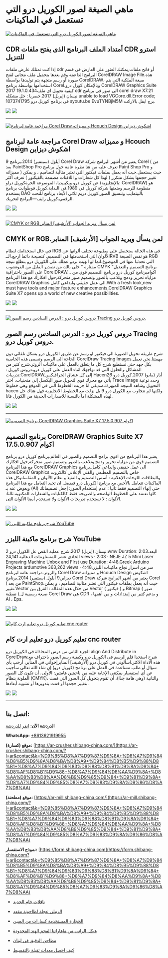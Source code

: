 # ماهي الصيغة لصور الكوريل درو التي تستعمل في الماكينات

<a href="https://swt.shibang-china.com/?l=ar&img&k=%D9%85%D8%A7%D9%87%D9%8A+%D8%A7%D9%84%D8%B5%D9%8A%D8%BA%D8%A9+%D9%84%D8%B5%D9%88%D8%B1+%D8%A7%D9%84%D9%83%D9%88%D8%B1%D9%8A%D9%84+%D8%AF%D8%B1%D9%88+%D8%A7%D9%84%D8%AA%D9%8A+%D8%AA%D8%B3%D8%AA%D8%B9%D9%85%D9%84+%D9%81%D9%8A+%D8%A7%D9%84%D9%85%D8%A7%D9%83%D9%8A%D9%86%D8%A7%D8%AA" target="_blank">![ماهي الصيغة لصور الكوريل درو التي تستعمل في الماكينات](http://static.shibang-china.com/all-800x300/827.jpg)</a>

## CDR أمتداد الملف البرنامج الذى يفتح ملفات CDR استرو للتنزيل
إذا كنت تمتلك عارض ملفات cdr أو فاتح ملفات,يمكنك العثور على العارض فى قسم البرامج الداعمه وقم بعدها بتحميل ملف مجانى لفتح CorelDRAW Image File.هذه صورة أو رسم متجهة يتم توليدها بواسطة CorelDRAW، صيغة الملكية التي يتم استخدامها بواسطة برنامج Corel.وبالإمكان.كورل درو CorelDRAW Graphics Suite 2017 19.1.0.434كيفيه تحويل اى ملف cdr الى صور فى برنامج corel draw X7.21 نيسان (إبريل) 2017.حصريا : حل مشكله unable to load VGCore.dll.Error code; 1073741795 فى برنامج كوريل درو syoutu.be EvuTYNBjM5M برج ايفل بالاركت.


<a href="https://whatsapp.shibangsoft.com/WhatsApp.php" target="_blank" title="WhatsApp">![](http://static.shibang-china.com/icon/whatsapp.png)</a> <a href="https://swt.shibang-china.com/?l=ar&icon&k=%D9%85%D8%A7%D9%87%D9%8A+%D8%A7%D9%84%D8%B5%D9%8A%D8%BA%D8%A9+%D9%84%D8%B5%D9%88%D8%B1+%D8%A7%D9%84%D9%83%D9%88%D8%B1%D9%8A%D9%84+%D8%AF%D8%B1%D9%88+%D8%A7%D9%84%D8%AA%D9%8A+%D8%AA%D8%B3%D8%AA%D8%B9%D9%85%D9%84+%D9%81%D9%8A+%D8%A7%D9%84%D9%85%D8%A7%D9%83%D9%8A%D9%86%D8%A7%D8%AA" target="_blank">![](http://static.shibang-china.com/icon/chat-ar.png)</a>

---

<a href="https://swt.shibang-china.com/?l=ar&img&k=%D9%85%D8%A7%D9%87%D9%8A+%D8%A7%D9%84%D8%B5%D9%8A%D8%BA%D8%A9+%D9%84%D8%B5%D9%88%D8%B1+%D8%A7%D9%84%D9%83%D9%88%D8%B1%D9%8A%D9%84+%D8%AF%D8%B1%D9%88+%D8%A7%D9%84%D8%AA%D9%8A+%D8%AA%D8%B3%D8%AA%D8%B9%D9%85%D9%84+%D9%81%D9%8A+%D8%A7%D9%84%D9%85%D8%A7%D9%83%D9%8A%D9%86%D8%A7%D8%AA" target="_blank">![مراجعة عامة لبرنامج Corel Draw و مميزاته Hcouch Design اشكوش ديزاين](http://static.shibang-china.com/all-800x300/1419.jpg)</a>

## مراجعة عامة لبرنامج Corel Draw و مميزاته Hcouch Design اشكوش ديزاين
9 أيلول (سبتمبر) 2014.برنامج Corel Draw يعتبر من أشهر البرامج شركة Corel ( من بعد PaintShop Pro تعرف عليه من هنا نظرة عامة حول برنامج Paint Shop Pro و مميزاته ) حيث يستعمل.حيت أنه يعمل بملفات فيكتور التي تعتبر مثالية لتصاميم ، و يمكن تغيير حجمها بشكل متكرر ( لهذا كل شعارات و اللافتات مصممة بالفيكتور ) تعرف أكثر عن.كوريل درو ويكيبيديا، الموسوعة الحرةكوريل دراو (بالإنجليزية: CorelDRAW) هو منظومة للرسم وضعتها شركة كوريل في 1989.في البداية.كوريل فوطوانت برنامج يستخدم DAO بالبيتمايب وتنسيق الصور.كوريل دريم ثلاثي الأبعاد برنامج للنحت الرقمي.كوريل رايف—البرامج لتحريك.


<a href="https://whatsapp.shibangsoft.com/WhatsApp.php" target="_blank" title="WhatsApp">![](http://static.shibang-china.com/icon/whatsapp.png)</a> <a href="https://swt.shibang-china.com/?l=ar&icon&k=%D9%85%D8%A7%D9%87%D9%8A+%D8%A7%D9%84%D8%B5%D9%8A%D8%BA%D8%A9+%D9%84%D8%B5%D9%88%D8%B1+%D8%A7%D9%84%D9%83%D9%88%D8%B1%D9%8A%D9%84+%D8%AF%D8%B1%D9%88+%D8%A7%D9%84%D8%AA%D9%8A+%D8%AA%D8%B3%D8%AA%D8%B9%D9%85%D9%84+%D9%81%D9%8A+%D8%A7%D9%84%D9%85%D8%A7%D9%83%D9%8A%D9%86%D8%A7%D8%AA" target="_blank">![](http://static.shibang-china.com/icon/chat-ar.png)</a>

---

<a href="https://swt.shibang-china.com/?l=ar&img&k=%D9%85%D8%A7%D9%87%D9%8A+%D8%A7%D9%84%D8%B5%D9%8A%D8%BA%D8%A9+%D9%84%D8%B5%D9%88%D8%B1+%D8%A7%D9%84%D9%83%D9%88%D8%B1%D9%8A%D9%84+%D8%AF%D8%B1%D9%88+%D8%A7%D9%84%D8%AA%D9%8A+%D8%AA%D8%B3%D8%AA%D8%B9%D9%85%D9%84+%D9%81%D9%8A+%D8%A7%D9%84%D9%85%D8%A7%D9%83%D9%8A%D9%86%D8%A7%D8%AA" target="_blank">![CMYK or RGB.لمن يسأل ويريد الجواب [الأرشيف] المنابر](http://static.shibang-china.com/all-800x300/609.jpg)</a>

## CMYK or RGB.لمن يسأل ويريد الجواب [الأرشيف] المنابر
في حال استخدامك لنظام RGB في هذه الحالة ستحصل على مطبوعة تختلف ألوانها عن الألوان التي استخدمتها في التصميم. كنصيحة دائما ارجع.الــRVB هو نفس الصيغة RGB التي تحدثنا عنها في الموضوع.انما لو انهيت بردو عملك على الكوريل درو بتطلع نتيجة ممتازة &quot; خلى بالك من تصدير الفايل من الفوتشوب CMYK &quot;برنامج التصميم والتعديل على الصور باحترافية CorelDRAW… اكوامبرنامج كوريل درو برنامج التصميم قوي من مزاياه تحرير ودمج وتلاعب بالصور وتصميم صور متحركة,حول افكارك مع هذا البرنامج CorelDRAW Graphics الى عمل حقيقي وابداعي كامل.With a fresh look,new must have tools and major feature enhancements,CorelDRAW Graphics Suite X7 opens up a world of new creative possibilities.


<a href="https://whatsapp.shibangsoft.com/WhatsApp.php" target="_blank" title="WhatsApp">![](http://static.shibang-china.com/icon/whatsapp.png)</a> <a href="https://swt.shibang-china.com/?l=ar&icon&k=%D9%85%D8%A7%D9%87%D9%8A+%D8%A7%D9%84%D8%B5%D9%8A%D8%BA%D8%A9+%D9%84%D8%B5%D9%88%D8%B1+%D8%A7%D9%84%D9%83%D9%88%D8%B1%D9%8A%D9%84+%D8%AF%D8%B1%D9%88+%D8%A7%D9%84%D8%AA%D9%8A+%D8%AA%D8%B3%D8%AA%D8%B9%D9%85%D9%84+%D9%81%D9%8A+%D8%A7%D9%84%D9%85%D8%A7%D9%83%D9%8A%D9%86%D8%A7%D8%AA" target="_blank">![](http://static.shibang-china.com/icon/chat-ar.png)</a>

---

<a href="https://swt.shibang-china.com/?l=ar&img&k=%D9%85%D8%A7%D9%87%D9%8A+%D8%A7%D9%84%D8%B5%D9%8A%D8%BA%D8%A9+%D9%84%D8%B5%D9%88%D8%B1+%D8%A7%D9%84%D9%83%D9%88%D8%B1%D9%8A%D9%84+%D8%AF%D8%B1%D9%88+%D8%A7%D9%84%D8%AA%D9%8A+%D8%AA%D8%B3%D8%AA%D8%B9%D9%85%D9%84+%D9%81%D9%8A+%D8%A7%D9%84%D9%85%D8%A7%D9%83%D9%8A%D9%86%D8%A7%D8%AA" target="_blank">![دروس كوريل درو : الدرس السادس رسم الصور Tracing دروس كوريل درو.](http://static.shibang-china.com/all-800x300/1261.jpg)</a>

## دروس كوريل درو : الدرس السادس رسم الصور Tracing دروس كوريل درو.
شرح طريقة تحويل الصورة الى فيكتور او رسم عن طريق الكوريل درو بشكل تلقائى دون الحاجة الى الرسم وتسمى هذه الخاصية CorelDraw Tracing Images.مهمتنا.نحن نعمل بكل جهد حتى نستطيع شرح كل ما يتعلق بالعمل على ماكينات الروتر.شرح كثير من المشاكل والحلول التى قد تواجهك اثناء العمل على كوريل درو.دروس كوريل : تدريبات.CorelDRAW.إلى كل عشاق الجرافيكس Hacen26 أيار (مايو) 2007.كوريل درو يأتي مع محرك قوي لتحويل صور البكسل إلى منحنيات، اختر Trace Image وحدد نوعية التحويل وشاهد النتيجة المبهرة:.صديقي انا جربت الخطوط التي في الموقع وهي خطوط hacen ولكنها لم تتجاوب مع الكورل درو 9 بل نزلت مع الخطوط الانجليزية فهل هناك حل لهذه المشكلة اما بالنسبة للاصدارات الحديثة من الكورل فانا.


<a href="https://whatsapp.shibangsoft.com/WhatsApp.php" target="_blank" title="WhatsApp">![](http://static.shibang-china.com/icon/whatsapp.png)</a> <a href="https://swt.shibang-china.com/?l=ar&icon&k=%D9%85%D8%A7%D9%87%D9%8A+%D8%A7%D9%84%D8%B5%D9%8A%D8%BA%D8%A9+%D9%84%D8%B5%D9%88%D8%B1+%D8%A7%D9%84%D9%83%D9%88%D8%B1%D9%8A%D9%84+%D8%AF%D8%B1%D9%88+%D8%A7%D9%84%D8%AA%D9%8A+%D8%AA%D8%B3%D8%AA%D8%B9%D9%85%D9%84+%D9%81%D9%8A+%D8%A7%D9%84%D9%85%D8%A7%D9%83%D9%8A%D9%86%D8%A7%D8%AA" target="_blank">![](http://static.shibang-china.com/icon/chat-ar.png)</a>

---

<a href="https://swt.shibang-china.com/?l=ar&img&k=%D9%85%D8%A7%D9%87%D9%8A+%D8%A7%D9%84%D8%B5%D9%8A%D8%BA%D8%A9+%D9%84%D8%B5%D9%88%D8%B1+%D8%A7%D9%84%D9%83%D9%88%D8%B1%D9%8A%D9%84+%D8%AF%D8%B1%D9%88+%D8%A7%D9%84%D8%AA%D9%8A+%D8%AA%D8%B3%D8%AA%D8%B9%D9%85%D9%84+%D9%81%D9%8A+%D8%A7%D9%84%D9%85%D8%A7%D9%83%D9%8A%D9%86%D8%A7%D8%AA" target="_blank">![برنامج التصميم CorelDRAW Graphics Suite X7 17.5.0.907 اكوام](http://static.shibang-china.com/all-800x300/73.jpg)</a>

## برنامج التصميم CorelDRAW Graphics Suite X7 17.5.0.907 اكوام
يعتبر هذا البرنامج من اقوى برامج التصميم والصور في العالم.برنامج كوريل درو برنامج التصميم قوي من مزاياه تحرير ودمج وتلاعب بالصور وتصميم صور متحركة,حول افكارك مع هذا البرنامج CorelDRAW Graphics الى عمل حقيقي وابداعي كامل.برنامج CorelDRAW Graphics خاص بالتصميم المطبعي والفني الإعلاني كالكروت والبطاقات.اللوحات الإعلانية : أسس التصميم و التفيذ و نظام الألوان و المقاساتوكل هذه الماكينات تتعامل بالأخص مع برنامج الكوريل درو فيفضل ان تجيد التعامل مع هذا البرنامج ويعوض عنه بـ (AI) حتى إنهاء التصميم فقط.ثانيا : عدم إستخدام الصور: إجعل تصميماتك كلها تعتمد على الخطوط الواضحة والصريحه فقط كالكتابات والشعارات المكتوبه.ثالثا: الألوان : لا تستخدم تدريجات الألوان ولا تستخدم أيضا الألوان التى.


<a href="https://whatsapp.shibangsoft.com/WhatsApp.php" target="_blank" title="WhatsApp">![](http://static.shibang-china.com/icon/whatsapp.png)</a> <a href="https://swt.shibang-china.com/?l=ar&icon&k=%D9%85%D8%A7%D9%87%D9%8A+%D8%A7%D9%84%D8%B5%D9%8A%D8%BA%D8%A9+%D9%84%D8%B5%D9%88%D8%B1+%D8%A7%D9%84%D9%83%D9%88%D8%B1%D9%8A%D9%84+%D8%AF%D8%B1%D9%88+%D8%A7%D9%84%D8%AA%D9%8A+%D8%AA%D8%B3%D8%AA%D8%B9%D9%85%D9%84+%D9%81%D9%8A+%D8%A7%D9%84%D9%85%D8%A7%D9%83%D9%8A%D9%86%D8%A7%D8%AA" target="_blank">![](http://static.shibang-china.com/icon/chat-ar.png)</a>

---

<a href="https://swt.shibang-china.com/?l=ar&img&k=%D9%85%D8%A7%D9%87%D9%8A+%D8%A7%D9%84%D8%B5%D9%8A%D8%BA%D8%A9+%D9%84%D8%B5%D9%88%D8%B1+%D8%A7%D9%84%D9%83%D9%88%D8%B1%D9%8A%D9%84+%D8%AF%D8%B1%D9%88+%D8%A7%D9%84%D8%AA%D9%8A+%D8%AA%D8%B3%D8%AA%D8%B9%D9%85%D9%84+%D9%81%D9%8A+%D8%A7%D9%84%D9%85%D8%A7%D9%83%D9%8A%D9%86%D8%A7%D8%AA" target="_blank">![شرح برنامج ماكينة الليزر YouTube](http://static.shibang-china.com/all-800x300/506.jpg)</a>

## شرح برنامج ماكينة الليزر YouTube
2 نيسان (إبريل) 2017.شرح عملية القص عل الكورل درو.wmv Duration: 2:03.البعد الحادي عشر للمستلزمات الدعائية 24,141 views &middot; 2:03 &middot; NEJE JZ 5 Mini Laser Engraving Machine Unbox and First use Duration: 4:48.Greek Arduino Projects ardumotive 363,262 views &middot; 4:48.سر من اسرار نجاح ماكينات الليزر والروتر.مراجعة عامة لبرنامج Corel Draw و مميزاته Hcouch Design اشكوش ديزاين9 أيلول (سبتمبر) 2014.برنامج Corel Draw يعتبر من أشهر البرامج شركة Corel ( من بعد PaintShop.حيت أنه يعمل بملفات فيكتور التي تعتبر مثالية لتصاميم ، و يمكن تغيير.Vector من خلال هذه المقالة : الفرق بين Vector ( فيكتور ) و Bitmap ( صور نقطية ).صيغة رسمية ل Corel Draw هي CDR ، و يدعم كتير من إمتدادات و من أهمها AI ، Eps.


<a href="https://whatsapp.shibangsoft.com/WhatsApp.php" target="_blank" title="WhatsApp">![](http://static.shibang-china.com/icon/whatsapp.png)</a> <a href="https://swt.shibang-china.com/?l=ar&icon&k=%D9%85%D8%A7%D9%87%D9%8A+%D8%A7%D9%84%D8%B5%D9%8A%D8%BA%D8%A9+%D9%84%D8%B5%D9%88%D8%B1+%D8%A7%D9%84%D9%83%D9%88%D8%B1%D9%8A%D9%84+%D8%AF%D8%B1%D9%88+%D8%A7%D9%84%D8%AA%D9%8A+%D8%AA%D8%B3%D8%AA%D8%B9%D9%85%D9%84+%D9%81%D9%8A+%D8%A7%D9%84%D9%85%D8%A7%D9%83%D9%8A%D9%86%D8%A7%D8%AA" target="_blank">![](http://static.shibang-china.com/icon/chat-ar.png)</a>

---

<a href="https://swt.shibang-china.com/?l=ar&img&k=%D9%85%D8%A7%D9%87%D9%8A+%D8%A7%D9%84%D8%B5%D9%8A%D8%BA%D8%A9+%D9%84%D8%B5%D9%88%D8%B1+%D8%A7%D9%84%D9%83%D9%88%D8%B1%D9%8A%D9%84+%D8%AF%D8%B1%D9%88+%D8%A7%D9%84%D8%AA%D9%8A+%D8%AA%D8%B3%D8%AA%D8%B9%D9%85%D9%84+%D9%81%D9%8A+%D8%A7%D9%84%D9%85%D8%A7%D9%83%D9%8A%D9%86%D8%A7%D8%AA" target="_blank">![تعليم كوريل درو تعليم ارت كام cnc router](http://static.shibang-china.com/all-800x300/637.jpg)</a>

## تعليم كوريل درو تعليم ارت كام cnc router
الجزء الثانى من درس المحاذاة فى الكوريل درو align And Distribute in CorelDraw.شرح استخدا قلم الرسم فى الكوريل درو وكيفية رسم الصور باحتراف مع هذه الاداة الاكثر.اسألوني في كوريل درو [الأرشيف] المنابرإخواني في المنابر، أرحب بأي سؤال أو طلب مساعدة في العمل على برنامج (كوريل درو) إن شاء الله تعالى سأجيب عن أي استفسار يمكنني الإجابة عليه.من ناحيتين هامتين: الأولى، أن تكون كل الصور الملونة بنظام (CMYK)، والثانية (وهي هامة جدًا)، أن تقوم بتحويل كل الصور التي قمت بتغيير حجمها أو قمت بتدويرها أو تشويه أبعادها.


<a href="https://whatsapp.shibangsoft.com/WhatsApp.php" target="_blank" title="WhatsApp">![](http://static.shibang-china.com/icon/whatsapp.png)</a> <a href="https://swt.shibang-china.com/?l=ar&icon&k=%D9%85%D8%A7%D9%87%D9%8A+%D8%A7%D9%84%D8%B5%D9%8A%D8%BA%D8%A9+%D9%84%D8%B5%D9%88%D8%B1+%D8%A7%D9%84%D9%83%D9%88%D8%B1%D9%8A%D9%84+%D8%AF%D8%B1%D9%88+%D8%A7%D9%84%D8%AA%D9%8A+%D8%AA%D8%B3%D8%AA%D8%B9%D9%85%D9%84+%D9%81%D9%8A+%D8%A7%D9%84%D9%85%D8%A7%D9%83%D9%8A%D9%86%D8%A7%D8%AA" target="_blank">![](http://static.shibang-china.com/icon/chat-ar.png)</a>

---
## اتصل بنا:

**الدردشة الآن:** [انقر للدردشة](https://swt.shibang-china.com?l=ar&contact&k=%D9%85%D8%A7%D9%87%D9%8A+%D8%A7%D9%84%D8%B5%D9%8A%D8%BA%D8%A9+%D9%84%D8%B5%D9%88%D8%B1+%D8%A7%D9%84%D9%83%D9%88%D8%B1%D9%8A%D9%84+%D8%AF%D8%B1%D9%88+%D8%A7%D9%84%D8%AA%D9%8A+%D8%AA%D8%B3%D8%AA%D8%B9%D9%85%D9%84+%D9%81%D9%8A+%D8%A7%D9%84%D9%85%D8%A7%D9%83%D9%8A%D9%86%D8%A7%D8%AA)

**WhatsApp:**  [+8613621919955](https://whatsapp.shibangsoft.com/WhatsApp.php)

**موقع (كسارة):** [https://ar-crusher.shibang-china.com/](https://ar-crusher.shibang-china.com/?l=ar&contact&k=%D9%85%D8%A7%D9%87%D9%8A+%D8%A7%D9%84%D8%B5%D9%8A%D8%BA%D8%A9+%D9%84%D8%B5%D9%88%D8%B1+%D8%A7%D9%84%D9%83%D9%88%D8%B1%D9%8A%D9%84+%D8%AF%D8%B1%D9%88+%D8%A7%D9%84%D8%AA%D9%8A+%D8%AA%D8%B3%D8%AA%D8%B9%D9%85%D9%84+%D9%81%D9%8A+%D8%A7%D9%84%D9%85%D8%A7%D9%83%D9%8A%D9%86%D8%A7%D8%AA)

**موقع (مطحنة):** [https://ar-mill.shibang-china.com/](https://ar-mill.shibang-china.com/?l=ar&contact&k=%D9%85%D8%A7%D9%87%D9%8A+%D8%A7%D9%84%D8%B5%D9%8A%D8%BA%D8%A9+%D9%84%D8%B5%D9%88%D8%B1+%D8%A7%D9%84%D9%83%D9%88%D8%B1%D9%8A%D9%84+%D8%AF%D8%B1%D9%88+%D8%A7%D9%84%D8%AA%D9%8A+%D8%AA%D8%B3%D8%AA%D8%B9%D9%85%D9%84+%D9%81%D9%8A+%D8%A7%D9%84%D9%85%D8%A7%D9%83%D9%8A%D9%86%D8%A7%D8%AA)

**نموذج الاستفسار:** [https://form.shibang-china.com](https://form.shibang-china.com?l=ar&contact&k=%D9%85%D8%A7%D9%87%D9%8A+%D8%A7%D9%84%D8%B5%D9%8A%D8%BA%D8%A9+%D9%84%D8%B5%D9%88%D8%B1+%D8%A7%D9%84%D9%83%D9%88%D8%B1%D9%8A%D9%84+%D8%AF%D8%B1%D9%88+%D8%A7%D9%84%D8%AA%D9%8A+%D8%AA%D8%B3%D8%AA%D8%B9%D9%85%D9%84+%D9%81%D9%8A+%D8%A7%D9%84%D9%85%D8%A7%D9%83%D9%8A%D9%86%D8%A7%D8%AA)

* [ناقلات خام الحديد](../32/%D9%86%D8%A7%D9%82%D9%84%D8%A7%D8%AA%20%D8%AE%D8%A7%D9%85%20%D8%A7%D9%84%D8%AD%D8%AF%D9%8A%D8%AF.md)

* [الرملي عجلة لطاحونة مقعد](../32/%D8%A7%D9%84%D8%B1%D9%85%D9%84%D9%8A%20%D8%B9%D8%AC%D9%84%D8%A9%20%D9%84%D8%B7%D8%A7%D8%AD%D9%88%D9%86%D8%A9%20%D9%85%D9%82%D8%B9%D8%AF.md)

* [الحجارة المستخدمة كسارات من الصين](../31/%D8%A7%D9%84%D8%AD%D8%AC%D8%A7%D8%B1%D8%A9%20%D8%A7%D9%84%D9%85%D8%B3%D8%AA%D8%AE%D8%AF%D9%85%D8%A9%20%D9%83%D8%B3%D8%A7%D8%B1%D8%A7%D8%AA%20%D9%85%D9%86%20%D8%A7%D9%84%D8%B5%D9%8A%D9%86.md)

* [هيكل الراتب من ماهاراتنا الفحم الهند المحدودة](../34/%D9%87%D9%8A%D9%83%D9%84%20%D8%A7%D9%84%D8%B1%D8%A7%D8%AA%D8%A8%20%D9%85%D9%86%20%D9%85%D8%A7%D9%87%D8%A7%D8%B1%D8%A7%D8%AA%D9%86%D8%A7%20%D8%A7%D9%84%D9%81%D8%AD%D9%85%20%D8%A7%D9%84%D9%87%D9%86%D8%AF%20%D8%A7%D9%84%D9%85%D8%AD%D8%AF%D9%88%D8%AF%D8%A9.md)

* [مطاحن الدقيق فى لبنان](../34/%D9%85%D8%B7%D8%A7%D8%AD%D9%86%20%D8%A7%D9%84%D8%AF%D9%82%D9%8A%D9%82%20%D9%81%D9%89%20%D9%84%D8%A8%D9%86%D8%A7%D9%86.md)

* [كيف احصل معدات ثقيلة بالتقسيط](../31/%D9%83%D9%8A%D9%81%20%D8%A7%D8%AD%D8%B5%D9%84%20%D9%85%D8%B9%D8%AF%D8%A7%D8%AA%20%D8%AB%D9%82%D9%8A%D9%84%D8%A9%20%D8%A8%D8%A7%D9%84%D8%AA%D9%82%D8%B3%D9%8A%D8%B7.md)